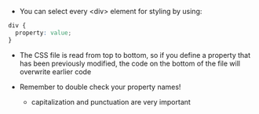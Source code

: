 * You can select every \<div> element for styling by using:
```css
div {
  property: value;
}
```

* The CSS file is read from top to bottom, so if you define a property that has been previously modified, the code on the bottom of the file will overwrite earlier code 

* Remember to double check your property names!
  * capitalization and punctuation are very important